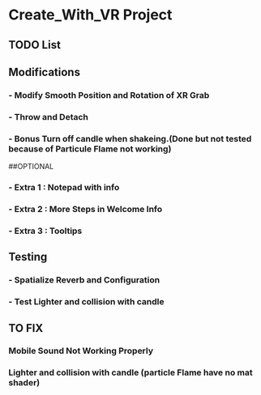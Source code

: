 # Create_With_VR Project

## TODO List

## Modifications

### - Modify Smooth Position and Rotation of XR Grab
### - Throw and Detach
### - Bonus Turn off candle when shakeing.(Done but not tested because of Particule Flame not working)

##OPTIONAL

### - Extra 1 : Notepad with info
### - Extra 2 : More Steps in Welcome Info
### - Extra 3 : Tooltips 


## Testing

### - Spatialize Reverb and Configuration 
### - Test Lighter and collision with candle 


## TO FIX

### Mobile Sound Not Working Properly
### Lighter and collision with candle (particle Flame have no mat shader)
